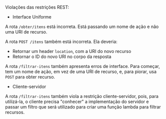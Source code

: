 Violações das restrições REST: 

- Interface Uniforme

A rota `/obter/itens` está incorreta. Está passando um nome de ação e não uma URI de recurso.

A rota `POST /itens` também está incorreta. Ela deveria: 
- Retornar um header `location`, com a URI do novo recurso
- Retornar o ID do novo URI no corpo da resposta

A rota `/filtrar-itens` também apresenta erros de interface. Para começar, tem um nome de ação, em vez de uma URI de recurso, e, para piorar, usa `POST` para obter recurso. 

- Cliente-servidor

A rota `/filtrar-itens` também viola a restrição cliente-servidor, pois, para utilizá-la, o cliente precisa "conhecer" a implementação do servidor e passar um filtro que será utilizado para criar uma função lambda para filtrar recursos. 
